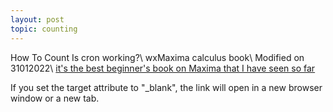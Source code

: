 ```yaml
---
layout: post
topic: counting
---
```


How To Count
Is cron working?\\
wxMaxima calculus book\\
Modified on 31012022\\
<a href="https://wxmaximafor.wordpress.com/" target="_blank">it's the best beginner's book on Maxima that I have seen so far</a>
<p>If you set the target attribute to "_blank", the link will open in a new browser window or a new tab.</p>
